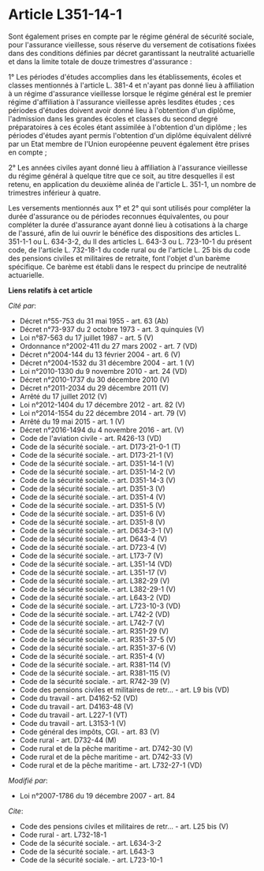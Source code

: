 # Article L351-14-1

Sont également prises en compte par le régime général de sécurité sociale, pour l'assurance vieillesse, sous réserve du
versement de cotisations fixées dans des conditions définies par décret garantissant la neutralité actuarielle et dans la
limite totale de douze trimestres d'assurance : 

1° Les périodes d'études accomplies dans les établissements, écoles et classes mentionnés à l'article L. 381-4 et n'ayant pas
donné lieu à affiliation à un régime d'assurance vieillesse lorsque le régime général est le premier régime d'affiliation à
l'assurance vieillesse après lesdites études ; ces périodes d'études doivent avoir donné lieu à l'obtention d'un diplôme,
l'admission dans les grandes écoles et classes du second degré préparatoires à ces écoles étant assimilée à l'obtention d'un
diplôme ; les périodes d'études ayant permis l'obtention d'un diplôme équivalent délivré par un Etat membre de l'Union
européenne peuvent également être prises en compte ; 

2° Les années civiles ayant donné lieu à affiliation à l'assurance vieillesse du régime général à quelque titre que ce soit,
au titre desquelles il est retenu, en application du deuxième alinéa de l'article L. 351-1, un nombre de trimestres inférieur
à quatre. 

Les versements mentionnés aux 1° et 2° qui sont utilisés pour compléter la durée d'assurance ou de périodes reconnues
équivalentes, ou pour compléter la durée d'assurance ayant donné lieu à cotisations à la charge de l'assuré, afin de lui
ouvrir le bénéfice des dispositions des articles L. 351-1-1 ou L. 634-3-2, du II des articles L. 643-3 ou L. 723-10-1 du
présent code, de l'article L. 732-18-1 du code rural ou de l'article L. 25 bis du code des pensions civiles et militaires de
retraite, font l'objet d'un barème spécifique. Ce barème est établi dans le respect du principe de neutralité actuarielle.

**Liens relatifs à cet article**

_Cité par_:

  - Décret n°55-753 du 31 mai 1955 - art. 63 (Ab)
  - Décret n°73-937 du 2 octobre 1973 - art. 3 quinquies (V)
  - Loi n°87-563 du 17 juillet 1987 - art. 5 (V)
  - Ordonnance n°2002-411 du 27 mars 2002 - art. 7 (VD)
  - Décret n°2004-144 du 13 février 2004 - art. 6 (V)
  - Décret n°2004-1532 du 31 décembre 2004 - art. 1 (V)
  - Loi n°2010-1330 du 9 novembre 2010 - art. 24 (VD)
  - Décret n°2010-1737 du 30 décembre 2010 (V)
  - Décret n°2011-2034 du 29 décembre 2011 (V)
  - Arrêté du 17 juillet 2012 (V)
  - Loi n°2012-1404 du 17 décembre 2012 - art. 82 (V)
  - Loi n°2014-1554 du 22 décembre 2014 - art. 79 (V)
  - Arrêté du 19 mai 2015 - art. 1 (V)
  - Décret n°2016-1494 du 4 novembre 2016 - art. (V)
  - Code de l'aviation civile - art. R426-13 (VD)
  - Code de la sécurité sociale. - art. D173-21-0-1 (T)
  - Code de la sécurité sociale. - art. D173-21-1 (V)
  - Code de la sécurité sociale. - art. D351-14-1 (V)
  - Code de la sécurité sociale. - art. D351-14-2 (V)
  - Code de la sécurité sociale. - art. D351-14-3 (V)
  - Code de la sécurité sociale. - art. D351-3 (V)
  - Code de la sécurité sociale. - art. D351-4 (V)
  - Code de la sécurité sociale. - art. D351-5 (V)
  - Code de la sécurité sociale. - art. D351-6 (V)
  - Code de la sécurité sociale. - art. D351-8 (V)
  - Code de la sécurité sociale. - art. D634-3-1 (V)
  - Code de la sécurité sociale. - art. D643-4 (V)
  - Code de la sécurité sociale. - art. D723-4 (V)
  - Code de la sécurité sociale. - art. L173-7 (V)
  - Code de la sécurité sociale. - art. L351-14 (VD)
  - Code de la sécurité sociale. - art. L351-17 (V)
  - Code de la sécurité sociale. - art. L382-29 (V)
  - Code de la sécurité sociale. - art. L382-29-1 (V)
  - Code de la sécurité sociale. - art. L643-2 (VD)
  - Code de la sécurité sociale. - art. L723-10-3 (VD)
  - Code de la sécurité sociale. - art. L742-2 (VD)
  - Code de la sécurité sociale. - art. L742-7 (V)
  - Code de la sécurité sociale. - art. R351-29 (V)
  - Code de la sécurité sociale. - art. R351-37-5 (V)
  - Code de la sécurité sociale. - art. R351-37-6 (V)
  - Code de la sécurité sociale. - art. R351-4 (V)
  - Code de la sécurité sociale. - art. R381-114 (V)
  - Code de la sécurité sociale. - art. R381-115 (V)
  - Code de la sécurité sociale. - art. R742-39 (V)
  - Code des pensions civiles et militaires de retr... - art. L9 bis (VD)
  - Code du travail - art. D4162-52 (VD)
  - Code du travail - art. D4163-48 (V)
  - Code du travail - art. L227-1 (VT)
  - Code du travail - art. L3153-1 (V)
  - Code général des impôts, CGI. - art. 83 (V)
  - Code rural - art. D732-44 (M)
  - Code rural et de la pêche maritime - art. D742-30 (V)
  - Code rural et de la pêche maritime - art. D742-33 (V)
  - Code rural et de la pêche maritime - art. L732-27-1 (VD)

_Modifié par_:

  - Loi n°2007-1786 du 19 décembre 2007 - art. 84

_Cite_:

  - Code des pensions civiles et militaires de retr... - art. L25 bis (V)
  - Code rural - art. L732-18-1
  - Code de la sécurité sociale. - art. L634-3-2
  - Code de la sécurité sociale. - art. L643-3
  - Code de la sécurité sociale. - art. L723-10-1
